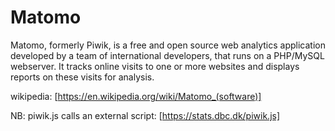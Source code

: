 # Matomo
Matomo, formerly Piwik, is a free and open source web analytics application developed by a team of international developers, that runs on a PHP/MySQL webserver. It tracks online visits to one or more websites and displays reports on these visits for analysis.

wikipedia: [https://en.wikipedia.org/wiki/Matomo_(software)]

NB: piwik.js calls an external script:
[https://stats.dbc.dk/piwik.js]
